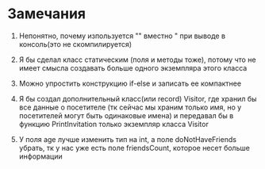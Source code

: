 # Замечания
1) Непонятно, почему изпользуется "" вместно " при выводе в консоль(это не скомпилируется)

2) Я бы сделал класс статическим (поля и методы тоже), потому что не имеет смысла создавать больше одного экземпляра этого класса

3) Можно упростить конструкцию if-else и записать ее компактнее

4) Я бы создал дополнительный класс(или record) Visitor, где хранил бы все данные о посетителе (тк сейчас мы храним только имя, но у посетителей могут быть одинаковые имена) и передавал бы в функцию PrintInvitation только экземпляр класса Visitor

5) У поля age лучше изменить тип на int, а поле doNotHaveFriends убрать, тк у нас уже есть поле friendsCount, которое несет больше информации

